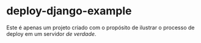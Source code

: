 # deploy-django-example

Este é apenas um projeto criado com o propósito de ilustrar o processo de deploy em um servidor *de verdade*.
